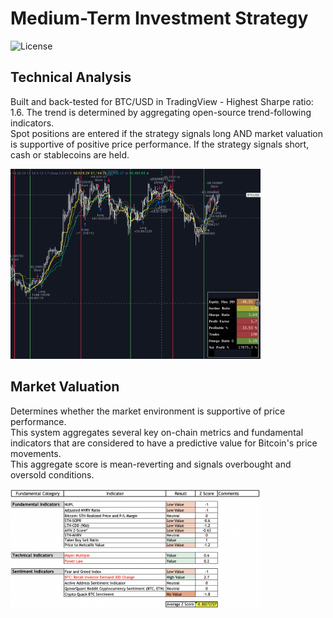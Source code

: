 # Medium-Term Investment Strategy

![License](https://img.shields.io/badge/License-MIT-blue.svg)

## Technical Analysis
Built and back-tested for BTC/USD in TradingView - Highest Sharpe ratio: 1.6. 
The trend is determined by aggregating open-source trend-following indicators.  
Spot positions are entered if the strategy signals long AND market valuation is supportive of positive price performance.
If the strategy signals short, cash or stablecoins are held.

<img src="images/strategy1.png" alt="TradingView Strategy" width="400"/>

## Market Valuation
Determines whether the market environment is supportive of price performance.  
This system aggregates several key on-chain metrics and fundamental indicators that are considered to have a predictive value for Bitcoin's price movements.  
This aggregate score is mean-reverting and signals overbought and oversold conditions.

<img src="images/on_chain1.png" alt="Market Valuation Score" width="400"/>

